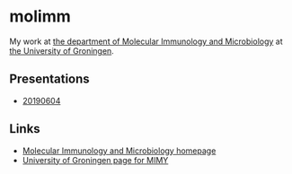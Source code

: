 # molimm

My work at [the department of Molecular Immunology and Microbiology](http://mimy.eu) 
at [the University of Groningen](https://www.rug.nl/staff/departments/18150).

## Presentations

 * [20190604](https://github.com/richelbilderbeek/Science/tree/master/Bilderbeek20190604Mimy)

## Links

 * [Molecular Immunology and Microbiology homepage](http://mimy.eu)
 * [University of Groningen page for MIMY](https://www.rug.nl/staff/departments/18150)
